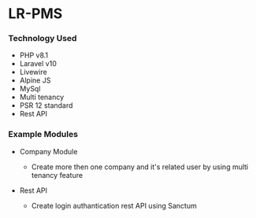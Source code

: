 
# LR-PMS

### Technology Used
 
- PHP v8.1
- Laravel v10
- Livewire
- Alpine JS
- MySql
- Multi tenancy
- PSR 12 standard
- Rest API

### Example Modules

- Company Module
    - Create more then one company and it's related user by using multi tenancy feature

- Rest API
    - Create login authantication rest API using
      Sanctum
